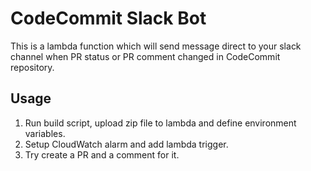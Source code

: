 CodeCommit Slack Bot
===

This is a lambda function which will send message direct to your slack channel when PR status or PR comment changed in CodeCommit repository.

## Usage

1. Run build script,  upload zip file to lambda and define environment variables.
1. Setup CloudWatch alarm and add lambda trigger.
1. Try create a PR and a comment for it.
